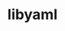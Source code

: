 ---
title: "libyaml"
layout: cache
categories: [package, develop-2023-10-08]
meta: {"versions": ["0.2.5"], "compilers": ["apple-clang@=14.0.0", "cce@=15.0.1", "gcc@=11.1.0", "gcc@=11.3.0", "gcc@=11.4.0", "gcc@=7.3.1", "gcc@=7.5.0", "gcc@=9.4.0", "oneapi@=2023.2.1"], "oss": ["amzn2", "rhel8", "ubuntu18.04", "ubuntu20.04", "ubuntu22.04", "ventura"], "platforms": ["darwin", "linux"], "targets": ["aarch64", "neoverse_n1", "ppc64le", "x86_64_v3", "zen4"], "stacks": ["aws-isc", "aws-isc-aarch64", "data-vis-sdk", "e4s", "e4s-arm", "e4s-cray-rhel", "e4s-oneapi", "e4s-power", "ml-darwin-aarch64-mps", "ml-linux-x86_64-cpu", "ml-linux-x86_64-cuda", "ml-linux-x86_64-rocm", "radiuss", "root"], "num_specs": 12, "num_specs_by_stack": {"ml-darwin-aarch64-mps": 1, "root": 12, "aws-isc-aarch64": 2, "aws-isc": 1, "e4s-cray-rhel": 1, "radiuss": 1, "e4s-arm": 1, "e4s-power": 1, "data-vis-sdk": 1, "e4s": 1, "e4s-oneapi": 1, "ml-linux-x86_64-cpu": 1, "ml-linux-x86_64-rocm": 1, "ml-linux-x86_64-cuda": 1}}
spec_details: [{"hash": "m27h3ffbo5gv7ran35wfig4ajtybm33w", "compiler": "apple-clang@=14.0.0", "versions": ["0.2.5"], "os": "ventura", "platform": "darwin", "target": "aarch64", "variants": ["build_system=autotools"], "stacks": ["ml-darwin-aarch64-mps", "root"], "size": "-", "tarball": "https://binaries.spack.io/releases/develop-2023-10-08/build_cache/darwin-ventura-aarch64/apple-clang-14.0.0/libyaml-0.2.5/darwin-ventura-aarch64-apple-clang-14.0.0-libyaml-0.2.5-m27h3ffbo5gv7ran35wfig4ajtybm33w.spack"}, {"hash": "jw2h5r5hpicupxsgopox6wqidjwiedbp", "compiler": "gcc@=7.3.1", "versions": ["0.2.5"], "os": "amzn2", "platform": "linux", "target": "aarch64", "variants": ["build_system=autotools"], "stacks": ["aws-isc-aarch64", "root"], "size": "-", "tarball": "https://binaries.spack.io/releases/develop-2023-10-08/build_cache/linux-amzn2-aarch64/gcc-7.3.1/libyaml-0.2.5/linux-amzn2-aarch64-gcc-7.3.1-libyaml-0.2.5-jw2h5r5hpicupxsgopox6wqidjwiedbp.spack"}, {"hash": "c45lhklqyrmjffyffh54howmyhlrwebn", "compiler": "gcc@=7.3.1", "versions": ["0.2.5"], "os": "amzn2", "platform": "linux", "target": "neoverse_n1", "variants": ["build_system=autotools"], "stacks": ["aws-isc-aarch64", "root"], "size": "-", "tarball": "https://binaries.spack.io/releases/develop-2023-10-08/build_cache/linux-amzn2-neoverse_n1/gcc-7.3.1/libyaml-0.2.5/linux-amzn2-neoverse_n1-gcc-7.3.1-libyaml-0.2.5-c45lhklqyrmjffyffh54howmyhlrwebn.spack"}, {"hash": "rrgyt2l7zuppqxniqlslq7lvchgvscoq", "compiler": "gcc@=7.3.1", "versions": ["0.2.5"], "os": "amzn2", "platform": "linux", "target": "x86_64_v3", "variants": ["build_system=autotools"], "stacks": ["aws-isc", "root"], "size": "-", "tarball": "https://binaries.spack.io/releases/develop-2023-10-08/build_cache/linux-amzn2-x86_64_v3/gcc-7.3.1/libyaml-0.2.5/linux-amzn2-x86_64_v3-gcc-7.3.1-libyaml-0.2.5-rrgyt2l7zuppqxniqlslq7lvchgvscoq.spack"}, {"hash": "ktjxsaxougmpnen3vkfmk7yqhx6ty3pc", "compiler": "cce@=15.0.1", "versions": ["0.2.5"], "os": "rhel8", "platform": "linux", "target": "zen4", "variants": ["build_system=autotools"], "stacks": ["e4s-cray-rhel", "root"], "size": "-", "tarball": "https://binaries.spack.io/releases/develop-2023-10-08/build_cache/linux-rhel8-zen4/cce-15.0.1/libyaml-0.2.5/linux-rhel8-zen4-cce-15.0.1-libyaml-0.2.5-ktjxsaxougmpnen3vkfmk7yqhx6ty3pc.spack"}, {"hash": "3zveencc4pgaaywbh4n6fgsd6iypmxse", "compiler": "gcc@=7.5.0", "versions": ["0.2.5"], "os": "ubuntu18.04", "platform": "linux", "target": "x86_64_v3", "variants": ["build_system=autotools"], "stacks": ["radiuss", "root"], "size": "-", "tarball": "https://binaries.spack.io/releases/develop-2023-10-08/build_cache/linux-ubuntu18.04-x86_64_v3/gcc-7.5.0/libyaml-0.2.5/linux-ubuntu18.04-x86_64_v3-gcc-7.5.0-libyaml-0.2.5-3zveencc4pgaaywbh4n6fgsd6iypmxse.spack"}, {"hash": "67bpeylj57lrhehiffkl7ssyorengtwo", "compiler": "gcc@=11.4.0", "versions": ["0.2.5"], "os": "ubuntu20.04", "platform": "linux", "target": "aarch64", "variants": ["build_system=autotools"], "stacks": ["root", "e4s-arm"], "size": "-", "tarball": "https://binaries.spack.io/releases/develop-2023-10-08/build_cache/linux-ubuntu20.04-aarch64/gcc-11.4.0/libyaml-0.2.5/linux-ubuntu20.04-aarch64-gcc-11.4.0-libyaml-0.2.5-67bpeylj57lrhehiffkl7ssyorengtwo.spack"}, {"hash": "2o6sdfwcsvulsv3sabgfmey5jzkivuez", "compiler": "gcc@=9.4.0", "versions": ["0.2.5"], "os": "ubuntu20.04", "platform": "linux", "target": "ppc64le", "variants": ["build_system=autotools"], "stacks": ["root", "e4s-power"], "size": "-", "tarball": "https://binaries.spack.io/releases/develop-2023-10-08/build_cache/linux-ubuntu20.04-ppc64le/gcc-9.4.0/libyaml-0.2.5/linux-ubuntu20.04-ppc64le-gcc-9.4.0-libyaml-0.2.5-2o6sdfwcsvulsv3sabgfmey5jzkivuez.spack"}, {"hash": "qt6wz7z5rklr4qi3pmdkysmiapezzdwh", "compiler": "gcc@=11.1.0", "versions": ["0.2.5"], "os": "ubuntu20.04", "platform": "linux", "target": "x86_64_v3", "variants": ["build_system=autotools"], "stacks": ["data-vis-sdk", "root"], "size": "-", "tarball": "https://binaries.spack.io/releases/develop-2023-10-08/build_cache/linux-ubuntu20.04-x86_64_v3/gcc-11.1.0/libyaml-0.2.5/linux-ubuntu20.04-x86_64_v3-gcc-11.1.0-libyaml-0.2.5-qt6wz7z5rklr4qi3pmdkysmiapezzdwh.spack"}, {"hash": "6zq5en6fi3kvebdfst62whi6zcdgbadc", "compiler": "gcc@=11.4.0", "versions": ["0.2.5"], "os": "ubuntu20.04", "platform": "linux", "target": "x86_64_v3", "variants": ["build_system=autotools"], "stacks": ["root", "e4s"], "size": "-", "tarball": "https://binaries.spack.io/releases/develop-2023-10-08/build_cache/linux-ubuntu20.04-x86_64_v3/gcc-11.4.0/libyaml-0.2.5/linux-ubuntu20.04-x86_64_v3-gcc-11.4.0-libyaml-0.2.5-6zq5en6fi3kvebdfst62whi6zcdgbadc.spack"}, {"hash": "qfvfskflmcdfpvvzmtvfreldud6jjqgq", "compiler": "oneapi@=2023.2.1", "versions": ["0.2.5"], "os": "ubuntu20.04", "platform": "linux", "target": "x86_64_v3", "variants": ["build_system=autotools"], "stacks": ["e4s-oneapi", "root"], "size": "-", "tarball": "https://binaries.spack.io/releases/develop-2023-10-08/build_cache/linux-ubuntu20.04-x86_64_v3/oneapi-2023.2.1/libyaml-0.2.5/linux-ubuntu20.04-x86_64_v3-oneapi-2023.2.1-libyaml-0.2.5-qfvfskflmcdfpvvzmtvfreldud6jjqgq.spack"}, {"hash": "om45jit34oq742s2hwtgnjcbju72thjo", "compiler": "gcc@=11.3.0", "versions": ["0.2.5"], "os": "ubuntu22.04", "platform": "linux", "target": "x86_64_v3", "variants": ["build_system=autotools"], "stacks": ["ml-linux-x86_64-cpu", "ml-linux-x86_64-rocm", "root", "ml-linux-x86_64-cuda"], "size": "-", "tarball": "https://binaries.spack.io/releases/develop-2023-10-08/build_cache/linux-ubuntu22.04-x86_64_v3/gcc-11.3.0/libyaml-0.2.5/linux-ubuntu22.04-x86_64_v3-gcc-11.3.0-libyaml-0.2.5-om45jit34oq742s2hwtgnjcbju72thjo.spack"}]
---